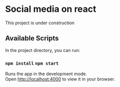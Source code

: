 # Social media on react

This project is under construction
## Available Scripts

In the project directory, you can run:

### `npm install` `npm start`

Runs the app in the development mode.\
Open [http://localhost:4000](http://localhost:4000) to view it in your browser.


